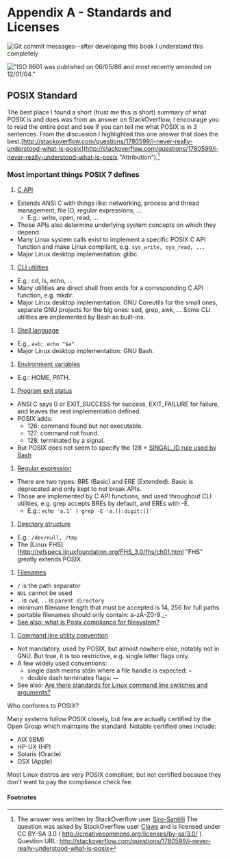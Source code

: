 # Appendix A - Standards and Licenses

![*Git commit messages--after developing this book I understand this completely*](images/Chapter-Header/Appendix-A/standards.png "Git Commit")

![*"ISO 8601 was published on 06/05/88 and most recently amended on 12/01/04."*](images/Chapter-Header/Appendix-A/iso_8601-2.png "Standard Formats")

## POSIX Standard

The best place I found a short (trust me this is short) summary of what POSIX is and does was from an answer on StackOverflow, I encourage you to read the entire post and see if you can tell me what POSIX is in 3 sentences.  From the discussion I highlighted this one answer that does the best.[http://stackoverflow.com/questions/1780599/i-never-really-understood-what-is-posix](http://stackoverflow.com/questions/1780599/i-never-really-understood-what-is-posix "Attribution").[^48]

### Most important things POSIX 7 defines

1) [C API](http://pubs.opengroup.org/onlinepubs/9699919799/functions/contents.html "C API")

* Extends ANSI C with things like: networking, process and thread management, file IO, regular expressions, ...
  * E.g.: write, open, read, ...
* Those APIs also determine underlying system concepts on which they depend.
* Many Linux system calls exist to implement a specific POSIX C API function and make Linux compliant, e.g. ```sys_write, sys_read, ...```
* Major Linux desktop implementation: glibc.

1) [CLI utilities](http://pubs.opengroup.org/onlinepubs/9699919799/utilities/contents.html "CLI utilities")

* E.g.: cd, ls, echo, ...
* Many utilities are direct shell front ends for a corresponding C API function, e.g. mkdir.
* Major Linux desktop implementation: GNU Coreutils for the small ones, separate GNU projects for the big ones: sed, grep, awk, ... Some CLI utilities are implemented by Bash as built-ins.

1) [Shell language](http://pubs.opengroup.org/onlinepubs/9699919799/utilities/V3_chap02.html#tag_18 "Shell language")

* E.g., ```a=b; echo "$a"```
* Major Linux desktop implementation: GNU Bash.

1) [Environment variables](http://pubs.opengroup.org/onlinepubs/9699919799/basedefs/V1_chap08.html#tag_08 "Environment Variables")

* E.g.: HOME, PATH.

1) [Program exit status](http://pubs.opengroup.org/onlinepubs/9699919799/utilities/V3_chap02.html#tag_18_08 "Program Exit Status")

* ANSI C says 0 or EXIT_SUCCESS for success, EXIT_FAILURE for failure, and leaves the rest implementation defined.
* POSIX adds:
  * 126: command found but not executable.
  * 127: command not found.
  * 128: terminated by a signal.
* But POSIX does not seem to specify the 128 + [SINGAL_ID rule used by Bash](http://unix.stackexchange.com/questions/99112/default-exit-code-when-process-is-terminated)

1) [Regular expression](http://pubs.opengroup.org/onlinepubs/9699919799/basedefs/V1_chap09.html#tag_09 "Regular Expressions")

* There are two types: BRE (Basic) and ERE (Extended). Basic is deprecated and only kept to not break APIs.
* Those are implemented by C API functions, and used throughout CLI utilities, e.g. grep accepts BREs by default, and EREs with -E.
  * E.g.: ```echo 'a.1' | grep -E 'a.[[:digit:]]'```

1) [Directory structure](http://pubs.opengroup.org/onlinepubs/9699919799/basedefs/V1_chap10.html#tag_10 "Directory Structure")

* E.g.: ```/dev/null, /tmp```
* The [Linux FHS](http://refspecs.linuxfoundation.org/FHS_3.0/fhs/ch01.html "FHS" greatly extends POSIX.

1) [Filenames](http://pubs.opengroup.org/onlinepubs/9699919799/basedefs/V1_chap03.html#tag_03_267 "Filenames")

* ```/``` is the path separator
* ```NUL``` cannot be used
* ```.``` is ```cwd```, ```..``` is  ```parent directory```
* minimum filename length that must be accepted is 14, 256 for full paths
* portable filenames should only contain: a-zA-Z0-9._-
* [See also: what is Posix compliance for filesystem?](http://stackoverflow.com/questions/18550253/what-is-posix-compliance-for-filesystem)

1) [Command line utility convention](http://pubs.opengroup.org/onlinepubs/9699919799/basedefs/V1_chap12.html "Utility Convention")

* Not mandatory, used by POSIX, but almost nowhere else, notably not in GNU. But true, it is too restrictive, e.g. single letter flags only.
* A few widely used conventions:
  * single dash means stdin where a file handle is expected: __-__
  * double dash terminates flags:  __--__
* See also: [Are there standards for Linux command line switches and arguments?](http://stackoverflow.com/questions/8957222/are-there-standards-for-linux-command-line-switches-and-arguments)

Who conforms to POSIX?

Many systems follow POSIX closely, but few are actually certified by the Open Group which maintains the standard. Notable certified ones include:

* AIX (IBM)
* HP-UX (HP)
* Solaris (Oracle)
* OSX (Apple)
  
Most Linux distros are very POSIX compliant, but not certified because they don't want to pay the compliance check fee.

#### Footnotes

[^48]: The answer was written by StackOverflow user [Siro-Santilli](http://stackoverflow.com/users/895245/ciro-santilli-%e5%85%ad%e5%9b%9b%e4%ba%8b%e4%bb%b6-%e6%b3%95%e8%bd%ae%e5%8a%9f-%e7%ba%b3%e7%b1%b3%e6%af%94%e4%ba%9a-%e5%a8%81%e8%a7%86)
    The question was asked by StackOverflow user [Claws](http://stackoverflow.com/users/193653/claws)
    and is licensed under CC BY-SA 3.0 ( http://creativecommons.org/licenses/by-sa/3.0/ ).
    Question URL: http://stackoverflow.com/questions/1780599/i-never-really-understood-what-is-posix
